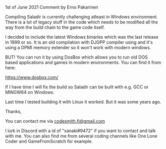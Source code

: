 1st of June 2021 Comment by Erno Pakarinen

Compiling Saladir is currently challenging atleast in Windows environment. There is a lot of legacy stuff in the code which needs to be modified all the way from the build chain to the game code itself.

I decided to include the latest Windows binaries which was the last release in 1999 or so. It is an old compilation with DJGPP compiler using and it's using a DPMI memory extender so it won't work with modern windows.

BUT! You can run it by using DosBox which allows you to run old DOS based applications and games in modern environments. You can find it from here:

https://www.dosbox.com/

If I have time I will fix the build so Saladir can be built with e.g. GCC or MINGW64 on Windows.

Last time I tested building it with Linux it worked. But it was some years ago.

Thanks,

You can contact me via
codesmith.fi@gmail.com

I lurk in Discord with a id of "xanaki#9472" if you want to contact and talk with me. You can also find me from several coding channels like One Lone Coder and GameFromScratch for example.

